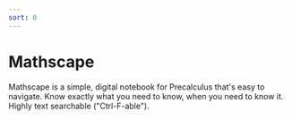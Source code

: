 ```yaml
---
sort: 0
---
```


# Mathscape

Mathscape is a simple, digital notebook for Precalculus that's easy to navigate. Know exactly what you need to know, when you need to know it. Highly text searchable ("Ctrl-F-able").
